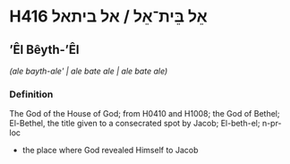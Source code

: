 # H416 אֵל בֵּית־אֵל / אל ביתאל

## ʼÊl Bêyth-ʼÊl

_(ale bayth-ale' | ale bate ale | ale bate ale)_

### Definition

The God of the House of God; from H0410 and H1008; the God of Bethel; El-Bethel, the title given to a consecrated spot by Jacob; El-beth-el; n-pr-loc

- the place where God revealed Himself to Jacob

